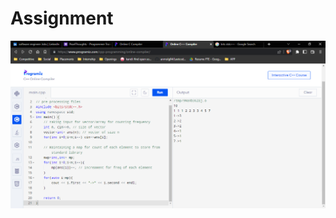 # Assignment
[![MasterHead](https://github.com/anmolg84/Assignment/blob/main/Online%20C%2B%2B%20Compiler%20-%20Brave%202022-11-25%2019_37_07.png)](https://www.linkedin.com/in/anmol-gupta-95b354211/)
